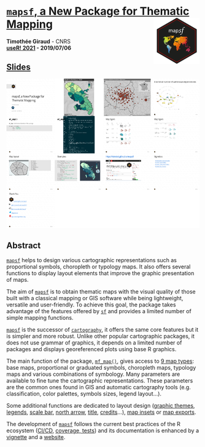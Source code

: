 # [`mapsf`, a New Package for Thematic Mapping](https://rcarto.github.io/user2021/) <img src="img/logo.png" align="right" alt="" width="120"/>

**Timothée Giraud** - CNRS    
**[useR! 2021](https://user2021.r-project.org/) - 2019/07/06**  

## [Slides](https://rcarto.github.io/user2021/)

[![](img/overview.png)](https://rcarto.github.io/user2021/)


## Abstract
[`mapsf`](https://riatelab.github.io/mapsf/) helps to design various cartographic representations such as proportional symbols, choropleth or typology maps. It also offers several functions to display layout elements that improve the graphic presentation of maps.

The aim of [`mapsf`](https://riatelab.github.io/mapsf/) is to obtain thematic maps with the visual quality of those built with a classical mapping or GIS software while being lightweight, versatile and user-friendly. To achieve this goal, the package takes advantage of the features offered by [`sf`](https://github.com/r-spatial/sf) and provides a limited number of simple mapping functions.

[`mapsf`](https://riatelab.github.io/mapsf/) is the successor of [`cartography`](https://github.com/riatelab/cartography), it offers the same core features but it is simpler and more robust. Unlike other popular cartographic packages, it does not use grammar of graphics, it depends on a limited number of packages and displays georeferenced plots using base R graphics.

The main function of the package, [`mf_map()`](https://riatelab.github.io/mapsf/reference/mf_map.html), gives access to [9 map types](https://riatelab.github.io/mapsf/articles/mapsf.html#symbology): base maps, proportional or graduated symbols, choropleth maps, typology maps and various combinations of symbology. Many parameters are available to fine tune the cartographic representations. These parameters are the common ones found in GIS and automatic cartography tools (e.g. classification, color palettes, symbols sizes, legend layout...).

Some additional functions are dedicated to layout design ([graphic themes](https://riatelab.github.io/mapsf/articles/web_only/how_to_use_themes.html), [legends](https://riatelab.github.io/mapsf/reference/mf_legend.html), [scale bar](https://riatelab.github.io/mapsf/reference/mf_scale.html), [north arrow](https://riatelab.github.io/mapsf/reference/mf_arrow.html), [title](https://riatelab.github.io/mapsf/reference/mf_title.html), [credits](https://riatelab.github.io/mapsf/reference/mf_credits.html)…), [map insets](https://riatelab.github.io/mapsf/articles/web_only/how_to_create_inset_maps.html) or [map exports](https://riatelab.github.io/mapsf/articles/web_only/how_to_export_maps.html).

The development of [`mapsf`](https://riatelab.github.io/mapsf/) follows the current best practices of the R ecosystem ([CI/CD](https://github.com/riatelab/mapsf/actions), [coverage, tests](https://app.codecov.io/gh/riatelab/mapsf)) and its documentation is enhanced by a [vignette](https://riatelab.github.io/mapsf/articles/mapsf.html) and a [website](https://riatelab.github.io/mapsf/).
